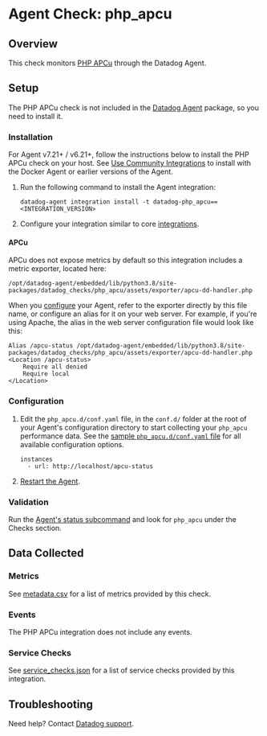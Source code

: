 # Agent Check: php_apcu

## Overview

This check monitors [PHP APCu][1] through the Datadog Agent.

## Setup

The PHP APCu check is not included in the [Datadog Agent][2] package, so you need to install it.

### Installation

For Agent v7.21+ / v6.21+, follow the instructions below to install the PHP APCu check on your host. See [Use Community Integrations][3] to install with the Docker Agent or earlier versions of the Agent.

1. Run the following command to install the Agent integration:

   ```shell
   datadog-agent integration install -t datadog-php_apcu==<INTEGRATION_VERSION>
   ```

2. Configure your integration similar to core [integrations][4].

#### APCu

APCu does not expose metrics by default so this integration includes a metric exporter, located here:

```
/opt/datadog-agent/embedded/lib/python3.8/site-packages/datadog_checks/php_apcu/assets/exporter/apcu-dd-handler.php
```

When you [configure](#configuration) your Agent, refer to the exporter directly by this file name, or configure an alias for it on your web server. For example, if you're using Apache, the alias in the web server configuration file would look like this:

```
Alias /apcu-status /opt/datadog-agent/embedded/lib/python3.8/site-packages/datadog_checks/php_apcu/assets/exporter/apcu-dd-handler.php
<Location /apcu-status>
    Require all denied
    Require local
</Location>
```

### Configuration

1. Edit the `php_apcu.d/conf.yaml` file, in the `conf.d/` folder at the root of your Agent's configuration directory to start collecting your `php_apcu` performance data. See the [sample `php_apcu.d/conf.yaml` file][8] for all available configuration options.
    ```
    instances
      - url: http://localhost/apcu-status
    ```

2. [Restart the Agent][9].

### Validation

Run the [Agent's status subcommand][10] and look for `php_apcu` under the Checks section.

## Data Collected

### Metrics

See [metadata.csv][11] for a list of metrics provided by this check.

### Events

The PHP APCu integration does not include any events.

### Service Checks

See [service_checks.json][13] for a list of service checks provided by this integration.

## Troubleshooting

Need help? Contact [Datadog support][12].


[1]: https://www.php.net/manual/en/book.apcu.php
[2]: https://app.datadoghq.com/account/settings/agent/latest
[3]: https://docs.datadoghq.com/agent/guide/use-community-integrations/
[4]: https://docs.datadoghq.com/getting_started/integrations/
[8]: https://github.com/DataDog/integrations-extras/blob/master/php_apcu/datadog_checks/php_apcu/data/conf.yaml.example
[9]: https://docs.datadoghq.com/agent/guide/agent-commands/#start-stop-and-restart-the-agent
[10]: https://docs.datadoghq.com/agent/guide/agent-commands/#agent-status-and-information
[11]: https://github.com/DataDog/integrations-extras/blob/master/php_apcu/metadata.csv
[12]: https://docs.datadoghq.com/help/
[13]: https://github.com/DataDog/integrations-extras/blob/master/php_apcu/assets/service_checks.json
